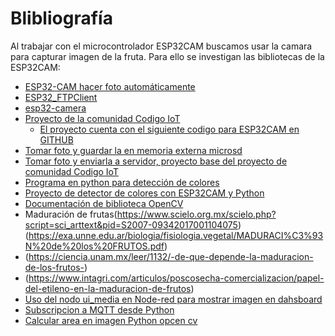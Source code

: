 # Blibliografía 
Al trabajar con el microcontrolador ESP32CAM buscamos usar la camara para capturar imagen de la fruta. Para ello se investigan las bibliotecas de la ESP32CAM:
+ [ESP32-CAM hacer foto automáticamente](https://forum.arduino.cc/t/esp32-cam-hacer-foto-automaticamente/688404)
+ [ESP32_FTPClient](https://github.com/ldab/ESP32_FTPClient)
+ [esp32-camera](https://github.com/espressif/esp32-camera)
+ [Proyecto de la comunidad Codigo IoT](https://edu.codigoiot.com/course/view.php?id=896)
  + [El proyecto cuenta con el siguiente codigo para ESP32CAM en GITHUB](https://github.com/Vivanco443/Proyecto_Capstone.git)    
+ [Tomar foto y guardar la en memoria externa microsd](https://randomnerdtutorials.com/esp32-cam-take-photo-save-microsd-card/)
+ [Tomar foto y enviarla a servidor, proyecto base del proyecto de comunidad Codigo IoT](https://randomnerdtutorials.com/esp32-cam-take-photo-display-web-server/)
+ [Programa en python para detección de colores](https://www.youtube.com/watch?v=YTEu7ybnHgE)
+ [Proyecto de detector de colores con ESP32CAM y Python](https://how2electronics.com/color-detection-tracking-with-esp32-cam-opencv/)
+ [Documentación de biblioteca OpenCV](https://docs.opencv.org/3.4.12/)
+ Maduración de frutas(https://www.scielo.org.mx/scielo.php?script=sci_arttext&pid=S2007-09342017001104075)(https://exa.unne.edu.ar/biologia/fisiologia.vegetal/MADURACI%C3%93N%20de%20los%20FRUTOS.pdf)
+ (https://ciencia.unam.mx/leer/1132/-de-que-depende-la-maduracion-de-los-frutos-)
+ (https://www.intagri.com/articulos/poscosecha-comercializacion/papel-del-etileno-en-la-maduracion-de-frutos)
+ [Uso del nodo ui_media en Node-red para mostrar imagen en dahsboard](https://www.youtube.com/watch?v=hVX4Q8_fK7M)
+ [Subscripcion a MQTT desde Python](https://www.youtube.com/watch?v=T362losqJys)
+ [Calcular area en imagen Python opcen cv](https://es.stackoverflow.com/questions/419194/c%C3%A1lculo-de-area-con-opencv)
